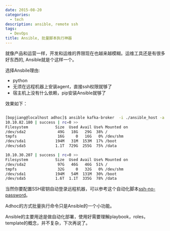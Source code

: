```yaml
---
date: 2015-08-20
categories:
  - tech
description: ansible, remote ssh
tags:
  - DevOps
title: Ansible, 批量脚本执行神器
---
```




就像产品和运营一样，开发和运维的界限现在也越来越模糊。运维工具还是有很多好东西的, Ansible就是个这样一个。

选择Ansbile理由:

- python
- 无须在远程机器上安装agent，直接ssh权限就够了
- 宿主机上没有什么依赖，pip安装Ansible就够了


效果如下：

~~~bash

[bopjiang@localhost adhoc]$ ansible kafka-broker  -i ./ansible_host -a "df -h" --sudo --sudo-user bopjiang
10.10.82.180 | success | rc=0 >>
Filesystem            Size  Used Avail Use% Mounted on
/dev/sda2              49G   18G   29G  38% /
tmpfs                  16G     0   16G   0% /dev/shm
/dev/sda1             194M   31M  153M  17% /boot
/dev/sda5             1.1T  729G  255G  75% /data

10.10.30.207 | success | rc=0 >>
Filesystem            Size  Used Avail Use% Mounted on
/dev/sda2              97G   46G   46G  51% /
tmpfs                  32G     0   32G   0% /dev/shm
/dev/sda1             194M   54M  131M  30% /boot
/dev/sda5             1.6T  1.1T  335G  78% /data
~~~

当然你要配置SSH密钥自动登录远程机器，可以参考这个自动化脚本[ssh-no-password](https://github.com/bopjiang/ssh-no-password)。

Adhoc的方式批量执行命令只是Ansible的一个小功能。

Ansible的主要用途是做自动化部署，使用好需要理解playbook，roles，template的概念，并不复杂，下次再说了。